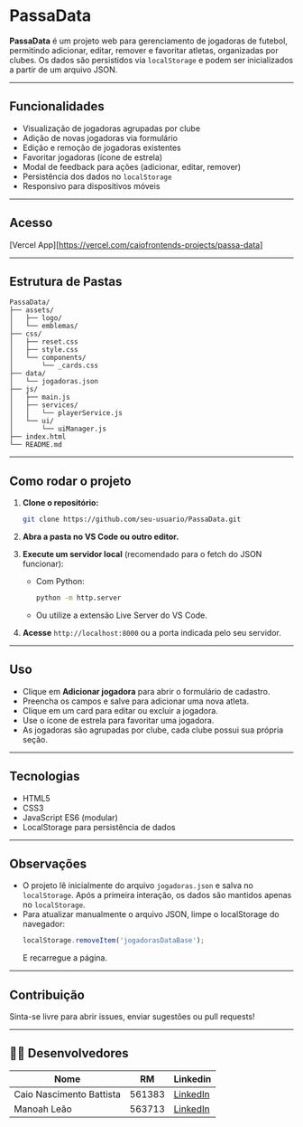 # PassaData

**PassaData** é um projeto web para gerenciamento de jogadoras de futebol, permitindo adicionar, editar, remover e favoritar atletas, organizadas por clubes. Os dados são persistidos via `localStorage` e podem ser inicializados a partir de um arquivo JSON.

---

## Funcionalidades

- Visualização de jogadoras agrupadas por clube
- Adição de novas jogadoras via formulário
- Edição e remoção de jogadoras existentes
- Favoritar jogadoras (ícone de estrela)
- Modal de feedback para ações (adicionar, editar, remover)
- Persistência dos dados no `localStorage`
- Responsivo para dispositivos móveis

---

## Acesso

[Vercel App][https://vercel.com/caiofrontends-projects/passa-data]

---

## Estrutura de Pastas

```plaintext
PassaData/
├── assets/
│   ├── logo/
│   └── emblemas/
├── css/
│   ├── reset.css
│   ├── style.css
│   └── components/
│       └── _cards.css
├── data/
│   └── jogadoras.json
├── js/
│   ├── main.js
│   ├── services/
│   │   └── playerService.js
│   └── ui/
│       └── uiManager.js
├── index.html
└── README.md
```

---

## Como rodar o projeto

1. **Clone o repositório:**

   ```sh
   git clone https://github.com/seu-usuario/PassaData.git
   ```

2. **Abra a pasta no VS Code ou outro editor.**

3. **Execute um servidor local** (recomendado para o fetch do JSON funcionar):

   - Com Python:
     ```sh
     python -m http.server
     ```
   - Ou utilize a extensão Live Server do VS Code.

4. **Acesse** `http://localhost:8000` ou a porta indicada pelo seu servidor.

---

## Uso

- Clique em **Adicionar jogadora** para abrir o formulário de cadastro.
- Preencha os campos e salve para adicionar uma nova atleta.
- Clique em um card para editar ou excluir a jogadora.
- Use o ícone de estrela para favoritar uma jogadora.
- As jogadoras são agrupadas por clube, cada clube possui sua própria seção.

---

## Tecnologias

- HTML5
- CSS3
- JavaScript ES6 (modular)
- LocalStorage para persistência de dados

---

## Observações

- O projeto lê inicialmente do arquivo `jogadoras.json` e salva no `localStorage`. Após a primeira interação, os dados são mantidos apenas no `localStorage`.
- Para atualizar manualmente o arquivo JSON, limpe o localStorage do navegador:
  ```js
  localStorage.removeItem('jogadorasDataBase');
  ```
  E recarregue a página.

---

## Contribuição

Sinta-se livre para abrir issues, enviar sugestões ou pull requests!

---

## 👨‍💻 Desenvolvedores

| Nome                           | RM                | Linkedin                                                            |
| ------------------------------ | ----------------- | ------------------------------------------------------------------- |  
| Caio Nascimento Battista       | 561383            | [LinkedIn](https://www.linkedin.com/in/cnbtt/)                      |
| Manoah Leão                    | 563713            | [LinkedIn](https://www.linkedin.com/in/manoah-le%C3%A3o-735a83346/) |
